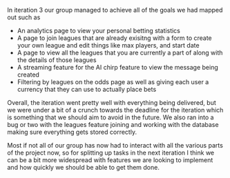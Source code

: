 In iteration 3 our group managed to achieve all of the goals we had mapped out such as 
  - An analytics page to view your personal betting statistics
  - A page to join leagues that are already exisitng with a form to create your own league and edit things like max players, and start date
  - A page to view all the leagues that you are currently a part of along with the details of those leagues
  - A streaming feature for the AI chirp feature to view the message being created
  - Filtering by leagues on the odds page as well as giving each user a currency that they can use to actually place bets

Overall, the iteration went pretty well with everything being delivered, but we were under a bit of a crunch towards the deadline for the
iteration which is something that we should aim to avoid in the future. We also ran into a bug or two with the leagues feature joining and
working with the database making sure everything gets stored correctly. 

Most if not all of our group has now had to interact with all the various parts of the project now, so for splitting up tasks in the next
iteration I think we can be a bit more widespread with features we are looking to implement and how quickly we should be able to get them
done. 
